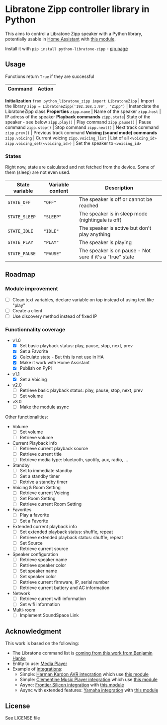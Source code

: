 # Libratone Zipp controller library in Python

This aims to control a Libratone Zipp speaker with a Python library, potentially usable in [Home Assistant](https://www.home-assistant.io/) with [this module](https://github.com/Chouffy/home_assistant_libratone_zipp).

Install it with `pip install python-libratone-zipp` - [pip page](https://pypi.org/project/python-libratone-zipp/)

## Usage

Functions return `True` if they are successful

Command | Action
-|-
**Initialization**
`from python_libratone_zipp import LibratoneZipp` | Import the library
`zipp = LibratoneZipp('192.168.1.99', "Zipp")` | Instanciate the LibratoneZipp class
**Properties**
`zipp.name` | Name of the speaker
`zipp.host` | IP adress of the speaker
**Playback commands**
`zipp.state`| State of the speaker - see below
`zipp.play()` | Play command
`zipp.pause()` | Pause command
`zipp.stop()` | Stop command
`zipp.next()` | Next track command
`zipp.prev()` | Previous track command
**Voicing (sound mode) commands**
`zipp.voicing` | Current voicing
`zipp.voicing_list` | List of all `<voicing_id>`
`zipp.voicing_set(<voicing_id>)` | Set the speaker to `<voicing_id>`

### States

Right now, state are calculated and not fetched from the device. Some of them (sleep) are not even used.

State variable | Variable content | Description
-|-|-
`STATE_OFF` | `"OFF"` | The speaker is off or cannot be reached
`STATE_SLEEP` | `"SLEEP"` | The speaker is in sleep mode (nightingale is off)
`STATE_IDLE` | `"IDLE"` | The speaker is active but don't play anything
`STATE_PLAY` | `"PLAY"` | The speaker is playing
`STATE_PAUSE` | `"PAUSE"` | The speaker is on pause - Not sure if it's a "true" state

## Roadmap

### Module improvement

* [ ] Clean text variables, declare variable on top instead of using text like "play"
* [ ] Create a client
* [ ] Use discovery method instead of fixed IP

### Functionnality coverage

* v1.0
    * [x] Set basic playback status: play, pause, stop, next, prev
    * [x] Set a Favorite
    * [x] Calculate state - But this is not use in HA
    * [x] Make it work with Home Assistant
    * [x] Publish on PyPi
* v1.1
    * [x] Set a Voicing
* v2.0
    * [ ] Retrieve basic playback status: play, pause, stop, next, prev
    * [ ] Set volume
* v3.0
    * [ ] Make the module async

Other functionalities:

* Volume
    * [ ] Set volume
    * [ ] Retrieve volume
* Current Playback info
    * [ ] Retrieve current playback source
    * [ ] Retrieve current title
    * [ ] Retrieve media type: bluetooth, spotify, aux, radio, ...
* Standby
    * [ ] Set to immediate standby
    * [ ] Set a standby timer
    * [ ] Retrive a standby timer
* Voicing & Room Setting
    * [ ] Retrieve current Voicing
    * [ ] Set Room Setting
    * [ ] Retrieve current Room Setting
* Favorites
    * [ ] Play a favorite
    * [ ] Set a Favorite
* Extended current playback info
    * [ ] Set extended playback status: shuffle, repeat
    * [ ] Retrieve extended playback status: shuffle, repeat
    * [ ] Set Source
    * [ ] Retrieve current source
* Speaker configuration
    * [ ] Retrieve speaker name
    * [ ] Retrieve speaker color
    * [ ] Set speaker name
    * [ ] Set speaker color
    * [ ] Retrieve current firmware, IP, serial number
    * [ ] Retrieve current battery and AC information
* Network
    * [ ] Retrieve current wifi information
    * [ ] Set wifi information
* Multi-room
    * [ ] Implement SoundSpace Link

## Acknowledgment

This work is based on the following:

* The Libratone command list is [coming from this work from Benjamin Hanke](https://www.loxwiki.eu/display/LOX/Libratone+Zipp+WLan+Lautsprecher)
* Entity to use: [Media Player](https://developers.home-assistant.io/docs/core/entity/media-player)
* Example of [integrations](https://www.home-assistant.io/integrations/#media-player):
    * Simple: [Harman Kardon AVR integration](https://www.home-assistant.io/integrations/harman_kardon_avr/) which use [this module](https://github.com/Devqon/hkavr)
    * Simple: [Clementine Music Player integration](https://github.com/home-assistant/core/blob/dev/homeassistant/components/clementine/media_player.py) which use [this module]()
    * Async: [Frontier Silicon integration](https://github.com/home-assistant/core/tree/dev/homeassistant/components/frontier_silicon) with [this module](https://github.com/zhelev/python-afsapi/tree/master/afsapi)
    * Async with extended features: [Yamaha integration](https://github.com/home-assistant/core/blob/dev/homeassistant/components/yamaha/) with [this module](https://github.com/wuub/rxv)

## License

See LICENSE file
